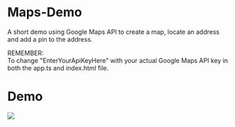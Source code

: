 # Maps-Demo
A short demo using Google Maps API to create a map, locate an address and add a pin to the address.

REMEMBER:  
To change "EnterYourApiKeyHere" with your actual Google Maps API key in both the app.ts and index.html file.

# Demo
![](demo-gif.gif)
